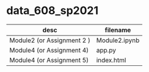 # data_608_sp2021

|  desc | filename   |
|---|---|
| Module2 (or Assignment 2 ) | Module2.ipynb |
| Module4 (or Assignment 4)  | app.py |
| Module4 (or Assignment 5)  | index.html|

